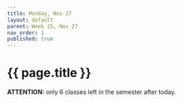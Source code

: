 ```yaml
---
title: Monday, Nov 27
layout: default
parent: Week 15, Nov 27
nav_order: 1
published: true
---
```


# {{ page.title }}

**ATTENTION:** only 6 classes left in the semester after today.
